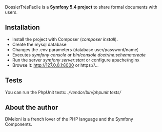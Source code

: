 
DossierTrèsFacile is a **Symfony 5.4 project** to share formal documents with users.

Installation
------------

* Install the project with Composer (*composer install*).
* Create the mysql database
* Changes the .env parameters (database user/password/name)
* Executes *symfony console* or *bin/console doctrine:schema:create*
* Run the server *symfony server:start* or configure apache/nginx
* Browse it: http://127.0.0.1:8000 or https://...

Tests
-------------
You can run the PhpUnit tests: *./vendor/bin/phpunit tests/*

About the author
------------

DMeloni is a french lover of the PHP language and the Symfony Components.


